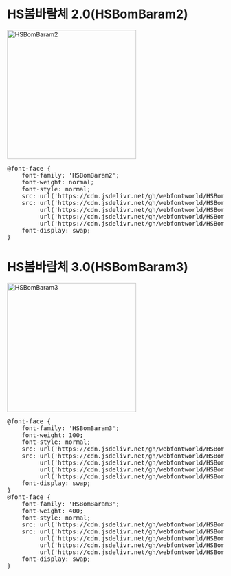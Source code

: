 # HS봄바람체 2.0(HSBomBaram2)

<a href="https://wess.tistory.com" target="_blank">
    <img src="https://webfontworld.github.io/HSBomBaram/HSBomBaram2.jpg" alt="HSBomBaram2" style="width:300px">
</a>
<pre>
@font-face {
    font-family: 'HSBomBaram2';
    font-weight: normal;
    font-style: normal;
    src: url('https://cdn.jsdelivr.net/gh/webfontworld/HSBomBaram/HSBomBaram2.eot');
    src: url('https://cdn.jsdelivr.net/gh/webfontworld/HSBomBaram/HSBomBaram2.eot?#iefix') format('embedded-opentype'),
         url('https://cdn.jsdelivr.net/gh/webfontworld/HSBomBaram/HSBomBaram2.woff2') format('woff2'),
         url('https://cdn.jsdelivr.net/gh/webfontworld/HSBomBaram/HSBomBaram2.woff') format('woff'),
         url('https://cdn.jsdelivr.net/gh/webfontworld/HSBomBaram/HSBomBaram2.ttf') format("truetype");
    font-display: swap;
} 
</pre>

# HS봄바람체 3.0(HSBomBaram3)

<a href="https://wess.tistory.com" target="_blank">
    <img src="https://webfontworld.github.io/HSBomBaram/HSBomBaram3.jpg" alt="HSBomBaram3" style="width:300px">
</a>
<pre>
@font-face {
    font-family: 'HSBomBaram3';
    font-weight: 100;
    font-style: normal;
    src: url('https://cdn.jsdelivr.net/gh/webfontworld/HSBomBaram/HSBomBaram3Thin.eot');
    src: url('https://cdn.jsdelivr.net/gh/webfontworld/HSBomBaram/HSBomBaram3Thin.eot?#iefix') format('embedded-opentype'),
         url('https://cdn.jsdelivr.net/gh/webfontworld/HSBomBaram/HSBomBaram3Thin.woff2') format('woff2'),
         url('https://cdn.jsdelivr.net/gh/webfontworld/HSBomBaram/HSBomBaram3Thin.woff') format('woff'),
         url('https://cdn.jsdelivr.net/gh/webfontworld/HSBomBaram/HSBomBaram3Thin.ttf') format("truetype");
    font-display: swap;
} 
@font-face {
    font-family: 'HSBomBaram3';
    font-weight: 400;
    font-style: normal;
    src: url('https://cdn.jsdelivr.net/gh/webfontworld/HSBomBaram/HSBomBaram3Regular.eot');
    src: url('https://cdn.jsdelivr.net/gh/webfontworld/HSBomBaram/HSBomBaram3Regular.eot?#iefix') format('embedded-opentype'),
         url('https://cdn.jsdelivr.net/gh/webfontworld/HSBomBaram/HSBomBaram3Regular.woff2') format('woff2'),
         url('https://cdn.jsdelivr.net/gh/webfontworld/HSBomBaram/HSBomBaram3Regular.woff') format('woff'),
         url('https://cdn.jsdelivr.net/gh/webfontworld/HSBomBaram/HSBomBaram3Regular.ttf') format("truetype");
    font-display: swap;
} 
</pre>
